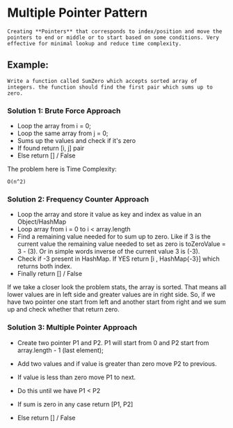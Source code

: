 # Multiple Pointer Pattern

    Creating **Pointers** that corresponds to index/position and move the pointers to end or middle or to start based on some conditions. Very effective for minimal lookup and reduce time complexity.

## Example:
    Write a function called SumZero which accepts sorted array of integers. the function should find the first pair which sums up to zero.

### Solution 1: Brute Force Approach

- Loop the array from i = 0;
- Loop the same array from j = 0;
- Sums up the values and check if it's zero
- If found return [i, j] pair
- Else return [] / False

The problem here is Time Complexity:

    O(n^2)

### Solution 2: Frequency Counter Approach

- Loop the array and store it value as key and index as value in an Object/HashMap
- Loop array from i = 0 to i < array.length
- Find a remaining value needed for to sum up to zero. Like if 3 is the current value the remaining value needed to set as zero is toZeroValue = 3 - (3). Or in simple words inverse of the current value 3 is (-3).
- Check if -3 present in HashMap. If YES return [i , HashMap{-3}] which returns both index.
- Finally return [] / False

If we take a closer look the problem stats, the array is sorted. That means all lower values are in left side and greater values are in right side. So, if we have two pointer one start from left and another start from right and we sum up and check whether that return zero.

### Solution 3: Multiple Pointer Approach

- Create two pointer P1 and P2. P1 will start from 0 and P2 start from array.length - 1 (last element);

- Add two values and if value is greater than zero move P2 to previous.
- If value is less than zero move P1 to next.
- Do this until we have P1 < P2
- If sum is zero in any case return [P1, P2]
- Else return [] / False


